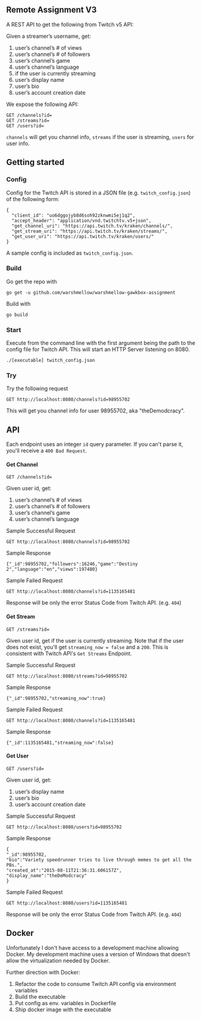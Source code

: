 ## Remote Assignment V3

A REST API to get the following from Twitch v5 API:

Given a streamer’s username, get:
1. user’s channel’s # of views
1. user’s channel’s # of followers
1. user’s channel’s game
1. user’s channel’s language
1. if the user is currently streaming
1. user’s display name
1. user’s bio
1. user’s account creation date

We expose the following API:

    GET /channels?id=
    GET /streams?id=
    GET /users?id=

`channels` will get you channel info, `streams` if the user is streaming, `users` for user info.

## Getting started
### Config
Config for the Twitch API is stored in a JSON file (e.g. `twitch_config.json`) of the following form:

    {
      "client_id": "uo6dggojyb8d6soh92zknwmi5ej1q2",
      "accept_header": "application/vnd.twitchtv.v5+json",
      "get_channel_uri": "https://api.twitch.tv/kraken/channels/",
      "get_stream_uri": "https://api.twitch.tv/kraken/streams/",
      "get_user_uri": "https://api.twitch.tv/kraken/users/"
    }

A sample config is included as `twitch_config.json`.
### Build
Go get the repo with 
    
    go get -u github.com/warshmellow/warshmellow-gawkbox-assignment
    
Build with 

    go build
    
    
### Start
Execute from the command line with the first argument being the path to the config file for Twitch API. This will 
start an HTTP Server listening on 8080.

    ./[executable] twitch_config.json
    
### Try
Try the following request

    GET http://localhost:8080/channels?id=98955702

This will get you channel info for user 98955702, aka "theDemodcracy".

## API

Each endpoint uses an integer `id` query parameter. If you can't parse it, you'll receive a `400 Bad Request`.

#### Get Channel

    GET /channels?id=

Given user id, get:
1. user’s channel’s # of views
1. user’s channel’s # of followers
1. user’s channel’s game
1. user’s channel’s language
    
Sample Successful Request

    GET http://localhost:8080/channels?id=98955702

Sample Response
    
    {"_id":98955702,"followers":16246,"game":"Destiny 2","language":"en","views":197480}
    
Sample Failed Request

    GET http://localhost:8080/channels?id=1135165481
    
Response will be only the error Status Code from Twitch API. (e.g. `404`)

#### Get Stream

    GET /streams?id=

Given user id, get if the user is currently streaming. Note that if the user does not exist, you'll get
`streaming_now = false` and a `200`. This is consistent with Twitch API's `Get Streams` Endpoint.

Sample Successful Request

    GET http://localhost:8080/streams?id=98955702

Sample Response
    
    {"_id":98955702,"streaming_now":true}
    
Sample Failed Request

    GET http://localhost:8080/channels?id=1135165481
    
Sample Response
    
    {"_id":1135165481,"streaming_now":false}
    
#### Get User

    GET /users?id=

Given user id, get:
1. user’s display name
1. user’s bio
1. user’s account creation date
    
Sample Successful Request

    GET http://localhost:8080/users?id=98955702

Sample Response
    
    {
    "_id":98955702,
    "bio":"Variety speedrunner tries to live through memes to get all the PBs.",
    "created_at":"2015-08-11T21:36:31.606157Z",
    "display_name":"theDeModcracy"
    }
    
Sample Failed Request

    GET http://localhost:8080/users?id=1135165481
    
Response will be only the error Status Code from Twitch API. (e.g. `404`)

## Docker
Unfortunately I don't have access to a development machine allowing Docker. 
My development machine uses a version of Windows that doesn't allow the virtualization
needed by Docker.

Further direction with Docker:
1. Refactor the code to consume Twitch API config via environment variables
1. Build the executable
1. Put config as env. variables in Dockerfile
1. Ship docker image with the executable